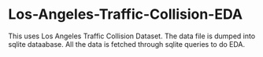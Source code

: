 # Los-Angeles-Traffic-Collision-EDA

This uses Los Angeles Traffic Collision Dataset. The data file is dumped into sqlite dataabase. 
All the data is fetched through sqlite queries to do EDA.
